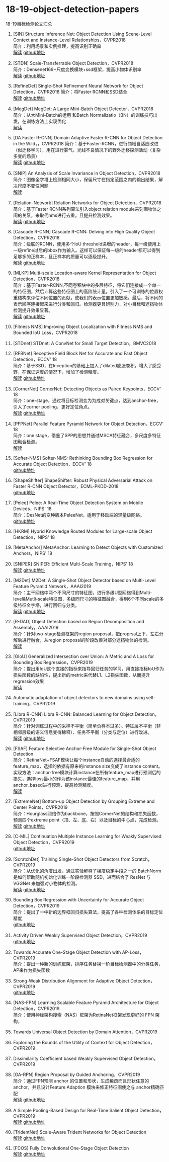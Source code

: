 # 18-19-object-detection-papers
18-19目标检测论文汇总  
1. [SIN] Structure Inference Net: Object Detection Using Scene-Level Context and Instance-Level Relationships，CVPR2018  
简介：利用场景和实例推理，提高识别正确率  
[解读](https://blog.csdn.net/joyeuxni/article/details/81151969) [github地址](https://github.com/choasup/SIN)  

2. [STDN] Scale-Transferrable Object Detection，CVPR2018  
简介：Densenet169+尺度变换模块+ssd框架，提高小物体识别率  
[解读](https://blog.csdn.net/xh_hit/article/details/79512146) [github地址](https://github.com/arvention/STDN-PyTorch)

3. [RefineDet] Single-Shot Refinement Neural Network for Object Detection，CVPR2018
简介：将Faster RCNN和SSD结合  
[解读](https://blog.csdn.net/qq_21949357/article/details/80642551) [github地址](https://github.com/sfzhang15/RefineDet)

4. [MegDet] MegDet: A Large Mini-Batch Object Detector，CVPR2018  
简介：从大Mini-Batch的运用 和Batch Normalizatio（BN）的训练技巧出发，在训练方法上实现优化  
[解读](https://blog.csdn.net/Julialove102123/article/details/80471403)

5. [DA Faster R-CNN] Domain Adaptive Faster R-CNN for Object Detection in the Wild，，CVPR2018
简介：基于Faster-RCNN，进行领域自适应改进（似迁移学习），用在进行雾气，光线不良情况下的野外迁移探测活动（复杂多变的场景）  
[解读](https://blog.csdn.net/qq_18882399/article/details/81188573) [github地址](https://github.com/yuhuayc/da-faster-rcnn)

6. [SNIP] An Analysis of Scale Invariance in Object Detection，CVPR2018  
简介：图像金字塔上检测相同大小，保留尺寸在指定范围之内的输出结果，解决尺度不变性问题  
[解读](https://zhuanlan.zhihu.com/p/36431183)

7. [Relation-Network] Relation Networks for Object Detection，CVPR2018  
简介：基于Faster RCNN系列算法引入object relation module来刻画物体之间的关系，来取代nms进行去重，且提升检测效果。  
[解读](https://www.jianshu.com/p/8ee6884bbd68) [github地址](https://github.com/msracver/Relation-Networks-for-Object-Detection)

8. [Cascade R-CNN] Cascade R-CNN: Delving into High Quality Object Detection，CVPR2018  
简介：级联的RCNN，使用多个IoU threshold递增的header，每一级使用上一级refine过后的bbox作为输入。这样可以保证每一级的header都可以得到足够多的正样本，且正样本的质量可以逐级提升。  
[解读](https://blog.csdn.net/wfei101/article/details/80024406) [github地址](https://github.com/zhaoweicai/cascade-rcnn)

9. [MLKP] Multi-scale Location-aware Kernel Representation for Object Detection，CVPR2018  
简介：基于Faster-RCNN,不同卷积块中的多层特征，将它们连接成一个单一的特征图，然后计算这些特征图上的高阶统计量。引入了一个可训练的位置权重结构来评估不同位置的贡献，使我们的表示位置更加敏感。最后，将不同的表示顺序连接起来进行分类和回归。检测器更具辨别力，对小目标和遮挡物体检测提升效果显著。  
[解读](http://www.pianshen.com/article/7806238840/) [github地址](https://github.com/Hwang64/MLKP)

10. [Fitness NMS] Improving Object Localization with Fitness NMS and Bounded IoU Loss，CVPR2018  

11. [STDnet] STDnet: A ConvNet for Small Target Detection，BMVC2018  

12. [RFBNet] Receptive Field Block Net for Accurate and Fast Object Detection，ECCV' 18  
简介：基于SSD，在Inception的基础上加入了dilated膨胀卷积，增大了感受野，在保证速度的情况下，增加了检测精度。  
[解读](https://blog.csdn.net/u014380165/article/details/81556769) [github地址](https://github.com/ruinmessi/RFBNet)

13. [CornerNet] CornerNet: Detecting Objects as Paired Keypoints，ECCV' 18  
简介：one-stage，通过将目标检测变为为成对关键点，达到anchor-free，引入了corner pooling，更好定位角点。  
[解读](https://blog.csdn.net/weixin_40414267/article/details/82379793) [github地址](https://github.com/princeton-vl/CornerNet)

14. [PFPNet] Parallel Feature Pyramid Network for Object Detection，ECCV' 18  
简介：one stage，借鉴了SPP的思想并通过MSCA特征融合，多尺度多特征图融合检测。  
[解读](https://blog.csdn.net/duanyajun987/article/details/82590166)

15. [Softer-NMS] Softer-NMS: Rethinking Bounding Box Regression for Accurate Object Detection，ECCV' 18  
[github地址](https://github.com/yihui-he/softer-NMS)

16. [ShapeShifter] ShapeShifter: Robust Physical Adversarial Attack on Faster R-CNN Object Detector，ECML-PKDD-2018  
[github地址](https://github.com/shangtse/robust-physical-attack)

17. [Pelee] Pelee: A Real-Time Object Detection System on Mobile Devices，NIPS' 18  
简介：DesNet的变种版本PeleeNet，适用于移动端的轻量级网络。  
[github地址](https://github.com/Robert-JunWang/Pelee)

18. [HKRM] Hybrid Knowledge Routed Modules for Large-scale Object Detection，NIPS' 18  

19. [MetaAnchor] MetaAnchor: Learning to Detect Objects with Customized Anchors，NIPS' 18  

20. [SNIPER] SNIPER: Efficient Multi-Scale Training，NIPS' 18  
[解读](https://blog.csdn.net/qq_26974871/article/details/82253188) [github地址](https://github.com/mahyarnajibi/SNIPER)

21. [M2Det] M2Det: A Single-Shot Object Detector based on Multi-Level Feature Pyramid Network，AAAI2019  
简介：主干网络中两个不同尺寸的特征图，进行多级U型网络得到Multi-level&Mutli-scale特征图，多级同尺寸的特征图融合，得到6个不同scale的多级特征金字塔，进行回归与分类。  
[解读](https://blog.csdn.net/sinat_37532065/article/details/87385302) [github地址](https://github.com/qijiezhao/M2Det)  

22. [R-DAD] Object Detection based on Region Decomposition and Assembly，AAAI2019  
简介：针对two-stage检测框架的region proposal，把proprsal上下、左右分解后进行融合，从region proposal的阶段改善对部分遮挡物体的检测。  
[解读](https://blog.csdn.net/qq_30708445/article/details/88182603)

23. [GIoU] Generalized Intersection over Union: A Metric and A Loss for Bounding Box Regression，CVPR2019  
简介：提出用IoU这个直接的指标来指导回归任务的学习，用直接指标IoU作为损失函数的缺陷性，提出新的metric来代替L1、L2损失函数，从而提升regression效果  
[解读](https://mp.weixin.qq.com/s?__biz=MzI5MDUyMDIxNA==&mid=2247487503&idx=1&sn=e98437efda298a9d8fe1a386c5a96601&chksm=ec1ffdf6db6874e03e1e05d438ebd0d295364d01ca8b2741bdad8ffa5d328032ad24ae76a289&token=762499696&lang=zh_CN&scene=21#wechat_redirect)  

24. Automatic adaptation of object detectors to new domains using self-training，CVPR2019  

25. [Libra R-CNN] Libra R-CNN: Balanced Learning for Object Detection，CVPR2019  
简介：针对训练过程中的采样不平衡（简单负样本过多）、特征层不平衡（非相邻层级的语义信息变得稀释）、任务不平衡（分类与定位）进行改进。  
[解读](https://www.cnblogs.com/fourmi/p/10756556.html) [github地址](https://github.com/OceanPang/Libra_R-CNN)

26. [FSAF] Feature Selective Anchor-Free Module for Single-Shot Object Detection  
简介：RetinaNet+FSAF模块让每个instance自动的选择最合适的feature_map，选择的依据有原来的instance size变成了instance content。实现方法：anchor-free模块计算instance在所有feature_map进行预测后的损失，选择loss最小的作为该instance最佳的feature_map，并用anchor_based进行预测，提高检测精度。  
[解读](https://mp.weixin.qq.com/s?__biz=MzI5MDUyMDIxNA==&mid=2247487638&idx=2&sn=1e9f26013b3d9ab4fd4137729894606a&chksm=ec1ffd6fdb687479183be59ec102f28bff4a5521903707fef744449e7630252c5298b66f339b&token=1948754723&lang=zh_CN&scene=21#wechat_redirect)  

27. [ExtremeNet] Bottom-up Object Detection by Grouping Extreme and Center Points，CVPR2019  
简介：Hourglass网络作为backbone，按照CornerNet的结构和损失函数，预测四个extreme point（顶、左、底、右）以及目标的中心点，完成检测。  
[解读](https://www.cnblogs.com/cieusy/p/10399960.html) [github地址](https://github.com/xingyizhou/ExtremeNet)

28. [C-MIL] Continuation Multiple Instance Learning for Weakly Supervised Object Detection，CVPR2019  
[github地址](https://github.com/AnonymousIDs/C-MIL)

29. [ScratchDet] Training Single-Shot Object Detectors from Scratch，CVPR2019  
简介：从优化的角度出发，通过实验解释了梯度稳定手段之一的 BatchNorm 是如何帮助随机初始化训练一阶段检测器 SSD，进而结合了 ResNet 与 VGGNet 来加强对小物体的检测。  
[解读](https://mp.weixin.qq.com/s/TZj0QzDXE6QbCY5-pT6RNQ) [github地址](https://github.com/KimSoybean/ScratchDet)

30. Bounding Box Regression with Uncertainty for Accurate Object Detection，CVPR2019  
简介：提出了一中新的边界框回归损失算法，提高了各种检测体系的目标定位精度  
[github地址](https://github.com/yihui-he/KL-Loss)

31. Activity Driven Weakly Supervised Object Detection，CVPR2019    
[github地址](https://github.com/zhenheny/ADWSOD)

32. Towards Accurate One-Stage Object Detection with AP-Loss，CVPR2019    
简介：提出一种新的训练框架，排序任务替换一阶目标检测器中的分类任务，AP来作为损失函数

33. Strong-Weak Distribution Alignment for Adaptive Object Detection，CVPR2019    
[github地址](https://github.com/VisionLearningGroup/DA_Detection)

34. [NAS-FPN] Learning Scalable Feature Pyramid Architecture for Object Detection，CVPR2019  
简介：使用神经架构搜索（NAS）框架为RetinaNet框架发现更好的 FPN 架构。

35. Towards Universal Object Detection by Domain Attention，CVPR2019  

36. Exploring the Bounds of the Utility of Context for Object Detection，CVPR2019  

37. Dissimilarity Coefficient based Weakly Supervised Object Detection，CVPR2019  

38. [GA-RPN] Region Proposal by Guided Anchoring，CVPR2019    
简介：通过FPN预测 anchor 的位置和形状，生成稀疏而且形状任意的 anchor，并且设计Feature Adaption 模块来修正特征图使之与 anchor精确匹配  
[解读](https://mp.weixin.qq.com/s/Sl958JkcJjy-HW9_c-SH4g) [github地址](https://github.com/open-mmlab/mmdetection)

39. A Simple Pooling-Based Design for Real-Time Salient Object Detection，CVPR2019    
[解读](https://blog.csdn.net/ruoruojiaojiao/article/details/89519806) [github地址](https://github.com/backseason/PoolNet)

40. [TridentNet] Scale-Aware Trident Networks for Object Detection    
[解读](https://zhuanlan.zhihu.com/p/54334986) [github地址](https://github.com/TuSimple/simpledet/tree/master/models/tridentnet)  

41. [FCOS] Fully Convolutional One-Stage Object Detection    
[解读](https://blog.csdn.net/shanglianlm/article/details/89007219) [github地址](https://github.com/tianzhi0549/FCOS/)  


